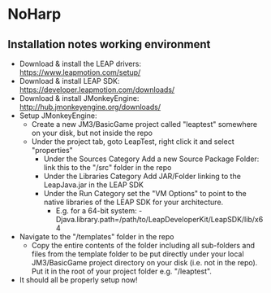NoHarp
======

Installation notes working environment
--------------------------------------
* Download & install the LEAP drivers: https://www.leapmotion.com/setup/
* Download & install LEAP SDK: https://developer.leapmotion.com/downloads/
* Download & install JMonkeyEngine: http://hub.jmonkeyengine.org/downloads/
* Setup JMonkeyEngine:
	* Create a new JM3/BasicGame project called "leaptest" somewhere on your disk, but not inside the repo
	* Under the project tab, goto LeapTest, right click it and select "properties"
		* Under the Sources Category Add a new Source Package Folder: link this to the "/src" folder in the repo
		* Under the Libraries Category Add JAR/Folder linking to the LeapJava.jar in the LEAP SDK
		* Under the Run Category set the "VM Options" to point to the native libraries of the LEAP SDK for your architecture. 
			* E.g. for a 64-bit system: -Djava.library.path=/path/to/LeapDeveloperKit/LeapSDK/lib/x64
* Navigate to the "/templates" folder in the repo			
	* Copy the entire contents of the folder including all sub-folders and files from the template folder to be put directly under your local JM3/BasicGame project directory on your disk (i.e. not in the repo). Put it in the root of your project folder e.g. "/leaptest".
* It should all be properly setup now!